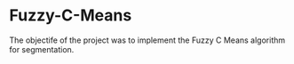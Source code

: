 # Fuzzy-C-Means
The objectife of the project was to implement the Fuzzy C Means algorithm for segmentation.
